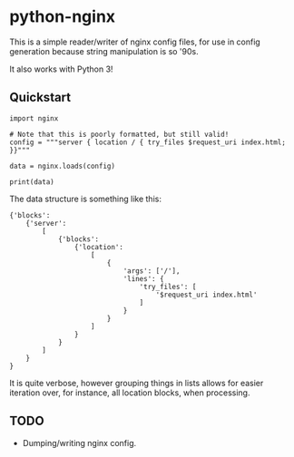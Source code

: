 python-nginx
============

This is a simple reader/writer of nginx config files, for use in config
generation because string manipulation is so '90s.

It also works with Python 3!


Quickstart
----------

    import nginx

    # Note that this is poorly formatted, but still valid!
    config = """server { location / { try_files $request_uri index.html; }}"""

    data = nginx.loads(config)

    print(data)

The data structure is something like this:

    {'blocks':
        {'server':
            [
                {'blocks':
                    {'location':
                        [
                            {
                                'args': ['/'],
                                'lines': {
                                    'try_files': [
                                        '$request_uri index.html'
                                    ]
                                }
                            }
                        ]
                    }
                }
            ]
        }
    }

It is quite verbose, however grouping things in lists allows for easier
iteration over, for instance, all location blocks, when processing.



TODO
----

* Dumping/writing nginx config.